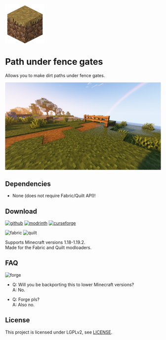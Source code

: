 ![Path under fence gates icon](docs/media/icon_128x128.png)

# Path under fence gates

Allows you to make dirt paths under fence gates.

![Path under fence gates screenshot](docs/media/complementary_day.png)

## Dependencies

- None (does not require Fabric/Quilt API)!

## Download

[![github](https://cdn.jsdelivr.net/npm/@intergrav/devins-badges@2/assets/cozy/available/github_vector.svg)](https://github.com/Steveplays28/pathunderfencegates)
[![modrinth](https://cdn.jsdelivr.net/npm/@intergrav/devins-badges@2/assets/cozy/available/modrinth_vector.svg)](https://modrinth.com/mod/pathunderfencegates)
[![curseforge](https://cdn.jsdelivr.net/npm/@intergrav/devins-badges@2/assets/cozy/available/curseforge_vector.svg)](https://www.curseforge.com/minecraft/mc-mods/pathunderfencegates)

![fabric](https://cdn.jsdelivr.net/npm/@intergrav/devins-badges@2/assets/compact/supported/fabric_vector.svg)
![quilt](https://cdn.jsdelivr.net/npm/@intergrav/devins-badges@2/assets/compact/supported/quilt_vector.svg)

Supports Minecraft versions 1.18-1.19.2.  
Made for the Fabric and Quilt modloaders.

## FAQ

![forge](https://cdn.jsdelivr.net/npm/@intergrav/devins-badges@2/assets/cozy/unsupported/forge_vector.svg)

- Q: Will you be backporting this to lower Minecraft versions?  
A: No.

- Q: Forge pls?  
A: Also no.

## License

This project is licensed under LGPLv2, see [LICENSE](https://github.com/Steveplays28/pathunderfencegates/blob/main/LICENSE).

